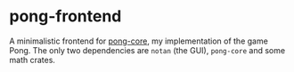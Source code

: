 # pong-frontend

A minimalistic frontend for [pong-core](https://github.com/duckfromdiscord/pong-core), my implementation of the game Pong. The only two dependencies are `notan` (the GUI), `pong-core` and some math crates.